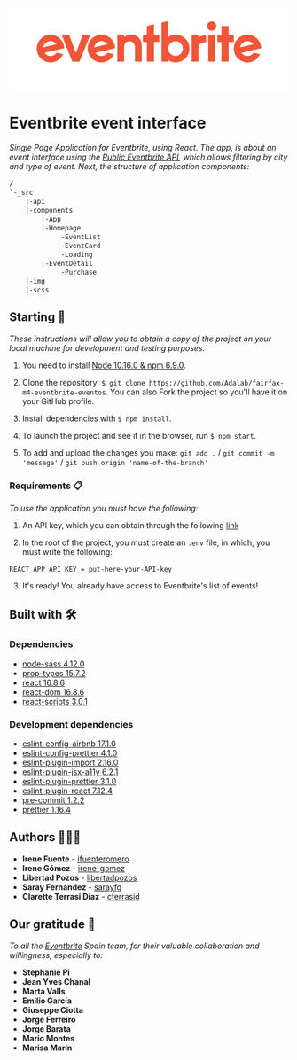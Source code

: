 <p align="center">
  <img height="150" src="./eventbrite.png" alt="Eventbrite logo">
</p>

# Eventbrite event interface

_Single Page Application for Eventbrite, using React. The app, is about an event interface using the [Public Eventbrite API](https://www.eventbrite.com/platform/api), which allows filtering by city and type of event. Next, the structure of application components:_
```
/
`-_src
    |-api
    |-components
        |-App
        |-Homepage
            |-EventList
            |-EventCard
            |-Loading
        |-EventDetail
            |-Purchase
    |-img
    |-scss
```

## Starting 🚀

_These instructions will allow you to obtain a copy of the project on your local machine for development and testing purposes._

1. You need to install [Node 10.16.0 & npm 6.9.0](https://nodejs.org/es/download/).

2. Clone the repository: `$ git clone https://github.com/Adalab/fairfax-m4-eventbrite-eventos`. You can also Fork the project so you'll have it on your GitHub profile.

3. Install dependencies with `$ npm install`.

4. To launch the project and see it in the browser, run `$ npm start`.

5. To add and upload the changes you make: `git add .` / `git commit -m 'message'` / `git push origin 'name-of-the-branch'`

### Requirements 📋

_To use the application you must have the following:_

1. An API key, which you can obtain through the following [link](https://www.eventbrite.com/platform/)

2. In the root of the project, you must create an `.env` file, in which, you must write the following:
```
REACT_APP_API_KEY = put-here-your-API-key
```
3. It's ready! You already have access to Eventbrite's list of events!

## Built with 🛠️

### Dependencies

- [node-sass 4.12.0](https://www.npmjs.com/package/node-sass)
- [prop-types 15.7.2](https://www.npmjs.com/package/prop-types)
- [react 16.8.6](https://www.npmjs.com/package/react)
- [react-dom 16.8.6](https://www.npmjs.com/package/react-dom)
- [react-scripts 3.0.1](https://www.npmjs.com/package/react-scripts)

### Development dependencies

- [eslint-config-airbnb 17.1.0](https://www.npmjs.com/package/eslint-config-airbnb)
- [eslint-config-prettier 4.1.0](https://www.npmjs.com/package/eslint-config-prettier)
- [eslint-plugin-import 2.16.0](https://www.npmjs.com/package/eslint-plugin-import)
- [eslint-plugin-jsx-a11y 6.2.1](https://www.npmjs.com/package/eslint-plugin-jsx-a11y)
- [eslint-plugin-prettier 3.1.0](https://www.npmjs.com/package/eslint-plugin-prettier)
- [eslint-plugin-react 7.12.4](https://www.npmjs.com/package/eslint-plugin-react)
- [pre-commit 1.2.2](https://www.npmjs.com/package/pre-commit)
- [prettier 1.16.4](https://www.npmjs.com/package/prettier)

## Authors 👩🏻‍💻

* **Irene Fuente** - [ifuenteromero](https://www.linkedin.com/in/ifuenteromero)
* **Irene Gómez** - [irene-gomez](https://www.linkedin.com/in/irenegf)
* **Libertad Pozos** - [libertadpozos](https://www.linkedin.com/in/libertadpozos)
* **Saray Fernández** - [sarayfg](https://www.linkedin.com/in/sarayfernandezgarcia)
* **Clarette Terrasi Díaz** - [cterrasid](https://www.linkedin.com/in/claretteterrasidiaz/)

## Our gratitude 🎁

_To all the [Eventbrite](https://www.eventbrite.com/) Spain team, for their valuable collaboration and willingness, especially to:_

* **Stephanie Pi**
* **Jean Yves Chanal**
* **Marta Valls**
* **Emilio García**
* **Giuseppe Ciotta**
* **Jorge Ferreiro**
* **Jorge Barata**
* **Mario Montes**
* **Marisa Marín**
